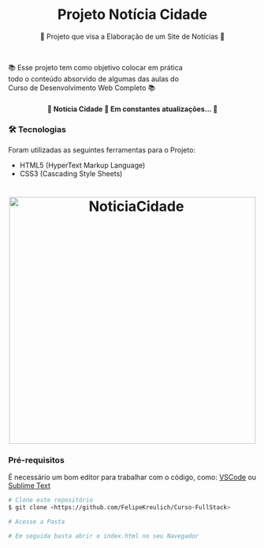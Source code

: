 <h1 align="center">Projeto Notícia Cidade</h1>

<p align="center">📰 Projeto que visa a Elaboração de um Site de Notícias 🚀</p>

<br>

<p align="left">
  📚 Esse projeto tem como objetivo colocar em prática
  <br>
  todo o conteúdo absorvido de algumas das aulas do
  <br>
  Curso de Desenvolvimento Web Completo 📚
</p>

<h4 align="center"> 
	🚧  Notícia Cidade 🚀 Em constantes atualizações...  🚧
</h4>

### 🛠 Tecnologias

Foram utilizadas as seguintes ferramentas para o Projeto:

- HTML5 (HyperText Markup Language)
- CSS3 (Cascading Style Sheets)

<h1 align="center">
  <img width="500" alt="NoticiaCidade" title="#NoticiaCidade" src="https://i.imgur.com/xyt7l7L.png" />
</h1>

### Pré-requisitos

É necessário um bom editor para trabalhar com o código, como: [VSCode](https://code.visualstudio.com/) ou [Sublime Text](https://www.sublimetext.com/)

```bash
# Clone este repositório
$ git clone <https://github.com/FelipeKreulich/Curso-FullStack>

# Acesse a Pasta

# Em seguida basta abrir o index.html no seu Navegador
```
